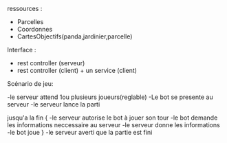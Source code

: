ressources :  
- Parcelles
- Coordonnes
- CartesObjectifs(panda,jardinier,parcelle)

Interface : 
- rest controller (serveur)
- rest controller (client) + un service (client)


Scénario de jeu:
 
-le serveur attend 1ou plusieurs joueurs(reglable) 
-Le bot se presente au serveur 
-le serveur lance la parti

jusqu'a la fin { 
    -le serveur autorise le bot à jouer son tour
    -le bot demande les informations neccessaire au serveur
    -le serveur donne les informations
    -le bot joue 
}
-le serveur averti que la partie est fini